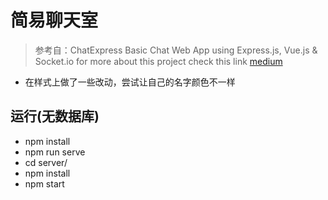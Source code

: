 # 简易聊天室

> 参考自：ChatExpress
>Basic Chat Web App using Express.js, Vue.js &amp; Socket.io
>for more about this project check this link 
>[medium](https://medium.com/@jaouad_45834/basic-chat-web-app-using-express-js-vue-js-socket-io-429588e841f0)

- 在样式上做了一些改动，尝试让自己的名字颜色不一样

## 运行(无数据库)

- npm install
- npm run serve
- cd server/
- npm install
- npm start
